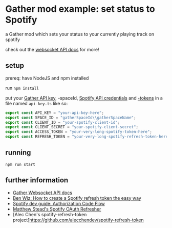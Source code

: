 # Gather mod example: set status to Spotify

a Gather mod which sets your status to your currently playing track on spotify

check out the [websocket API docs](https://gathertown.notion.site/Gather-Websocket-API-bf2d5d4526db412590c3579c36141063) for more!

## setup

prereq: have NodeJS and npm installed

run `npm install`

put your [Gather API key](https://gather.town/apiKeys), -spaceId, [Spotify API credentials](https://developer.spotify.com/dashboard/applications) and [-tokens](https://developer.spotify.com/console/get-users-currently-playing-track/) in a file named `api-key.ts` like so:

```ts
export const API_KEY = "your-api-key-here";
export const SPACE_ID = "gatherSpaceId\\gatherSpaceName";
export const CLIENT_ID = "your-spotify-client-id";
export const CLIENT_SECRET = "your-spotify-client-secret";
export const ACCESS_TOKEN = "your-very-long-spotify-token-here";
export const REFRESH_TOKEN = "your-very-long-spotify-refresh-token-here";
```

## running

`npm run start`

## further information

- [Gather Websocket API docs](https://gathertown.notion.site/Gather-Websocket-API-bf2d5d4526db412590c3579c36141063)
- [Ben Wiz: How to create a Spotify refresh token the easy way](https://benwiz.com/blog/create-spotify-refresh-token/)
- [Spotify dev guide: Authorization Code Flow](https://developer.spotify.com/documentation/general/guides/authorization/code-flow/)
- [Matthew Stead's Spotify OAuth Refresher](https://github.com/matievisthekat/spotify-oauth-refresher)
- [Alec Chen's spotify-refresh-token project]https://github.com/alecchendev/spotify-refresh-token
